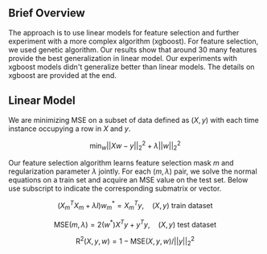 ## Brief Overview
The approach is to use linear models for feature selection and further experiment with a more complex algorithm (xgboost). For feature selection, we used genetic algorithm. Our results show that around 30 many features provide the best generalization in linear model. Our experiments with xgboost models didn't generalize better than linear models. The details on xgboost are provided at the end.

## Linear Model
We are minimizing MSE on a subset of data defined as $(X,y)$ with each time instance occupying a row in $X$ and $y$. 

<!-- We store the components of normal equations $X^TX$, $X^Ty$ and $y^Ty$ before running any optimization.  -->

$$\text{min}_{w} ||Xw - y||_2^2 + \lambda ||w||_2^2$$

Our feature selection algorithm learns feature selection mask $m$ and regularization parameter $\lambda$ jointly. For each $(m,\lambda)$ pair, we solve the normal equations on a train set and acquire an MSE value on the test set. Below use subscript to indicate the corresponding submatrix or vector.

$$(X_m^TX_m+\lambda I)w_{m}^* = X_m^Ty,\quad (X,y) \text{  train dataset}$$

$$\text{MSE}(m,\lambda) = 2(w^*)X^Ty + y^Ty,\quad (X,y) \text{ test dataset}$$

$$\text{R}^{2}(X,y,w) = 1 - \text{MSE}(X,y,w)/||y||^2_2$$

